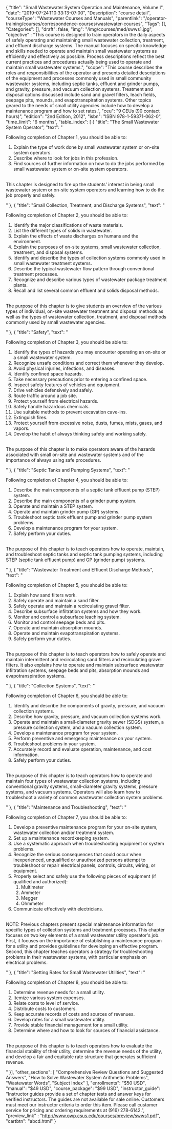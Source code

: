 {
	"title": "Small Wastewater System Operation and Maintenance, Volume I",
	"date": "2019-07-24T10:33:13-07:00",
	"Description": "course detail",
	"courseType": "Wastewater Courses and Manuals",
	"parentlink": "/operator-training/courses/correspondence-courses/wastewater-courses",
	"Tags": [],
	"Categories": [],
	"draft": false,
	"img": "/img/courses/med/swws1.jpg",
	"objective" : "This course is designed to train operators in the daily aspects of safely operating and maintaining small wastewater collection, treatment, and effluent discharge systems. The manual focuses on specific knowledge and skills needed to operate and maintain small wastewater systems as efficiently and effectively as possible. Process descriptions reflect the best current practices and procedures actually being used to operate and maintain small wastewater systems.",
	"scope": "This course describes the roles and responsibilities of the operator and presents detailed descriptions of the equipment and processes commonly used in small community wastewater systems, including septic tanks, effluent and grinder pumps, and gravity, pressure, and vacuum collection systems. Treatment and disposal options discussed include sand and gravel filters, leach fields, seepage pits, mounds, and evapotranspiration systems. Other topics geared to the needs of small utility agencies include how to develop a maintenance program and how to set rates.",
	"ceu": "9 CEUs (90 contact hours)",
	"edition": "2nd Edition, 2012",
	"isbn": "ISBN 978-1-59371-062-0",
	"time_limit": "6 months",
	"table_index": [
	{
		"title": "The Small Wastewater System Operator",
		"text": "<p>Following completion of Chapter 1, you should be able to: <ol><li>Explain the type of work done by small wastewater system or on-site system operators.</li><li>Describe where to look for jobs in this profession.</li><li>Find sources of further information on how to do the jobs performed by small wastewater system or on-site system operators.</li></ol><br>This chapter is designed to fire up the students' interest in being small wastewater system or on-site system operators and learning how to do the job properly and safely.</p>"
	},
	{
		"title": "Small Collection, Treatment, and Discharge Systems",
		"text": "<p>Following completion of Chapter 2, you should be able to: <ol><li>Identify the major classifications of waste materials.</li><li>List the different types of solids in wastewater.</li><li>Explain the effects of waste discharges on humans and the environment.</li><li>Explain the purposes of on-site systems, small wastewater collection, treatment, and disposal systems.</li><li>Identify and describe the types of collection systems commonly used in small wastewater treatment systems.</li><li>Describe the typical wastewater flow pattern through conventional treatment processes.</li><li>Recognize and describe various types of wastewater package treatment plants.</li><li>Recall and list several common effluent and solids disposal methods.</li></ol><br>The purpose of this chapter is to give students an overview of the various types of individual, on-site wastewater treatment and disposal methods as well as the types of wastewater collection, treatment, and disposal methods commonly used by small wastewater agencies.</p>"
	},
	{
		"title": "Safety",
		"text": "<p>Following completion of Chapter 3, you should be able to: <ol><li>Identify the types of hazards you may encounter operating an on-site or a small wastewater system.</li><li>Recognize unsafe conditions and correct them whenever they develop.</li><li>Avoid physical injuries, infections, and diseases.</li><li>Identify confined space hazards.</li><li>Take necessary precautions prior to entering a confined space.</li><li>Inspect safety features of vehicles and equipment.</li><li>Drive vehicles defensively and safely.</li><li>Route traffic around a job site.</li><li>Protect yourself from electrical hazards.</li><li>Safely handle hazardous chemicals.</li><li>Use suitable methods to prevent excavation cave-ins.</li><li>Extinguish fires.</li><li>Protect yourself from excessive noise, dusts, fumes, mists, gases, and vapors.</li><li>Develop the habit of always thinking safety and working safely.</li></ol><br>The purpose of this chapter is to make operators aware of the hazards associated with small on-site and wastewater systems and of the importance of always using safe procedures.</p>"
	},
	{
		"title": "Septic Tanks and Pumping Systems",
		"text": "<p>Following completion of Chapter 4, you should be able to: <ol><li>Describe the main components of a septic tank effluent pump (STEP) system.</li><li>Describe the main components of a grinder pump system.</li><li>Operate and maintain a STEP system.</li><li>Operate and maintain grinder pump (GP) systems.</li><li>Troubleshoot septic tank effluent pump and grinder pump system problems.</li><li>Develop a maintenance program for your system.</li><li>Safely perform your duties.</li></ol><br>The purpose of this chapter is to teach operators how to operate, maintain, and troubleshoot septic tanks and septic tank pumping systems, including STEP (septic tank effluent pump) and GP (grinder pump) systems.</p>"
	},
	{
		"title": "Wastewater Treatment and Effluent Discharge Methods",
		"text": "<p>Following completion of Chapter 5, you should be able to: <ol><li>Explain how sand filters work.</li><li>Safely operate and maintain a sand filter.</li><li>Safely operate and maintain a recirculating gravel filter.</li><li>Describe subsurface infiltration systems and how they work.</li><li>Monitor and control a subsurface leaching system.</li><li>Monitor and control seepage beds and pits.</li><li>Operate and maintain absorption mounds.</li><li>Operate and maintain evapotranspiration systems.</li><li>Safely perform your duties.</li></ol><br>The purpose of this chapter is to teach operators how to safely operate and maintain intermittent and recirculating sand filters and recirculating gravel filters. It also explains how to operate and maintain subsurface wastewater infiltration systems, seepage beds and pits, absorption mounds and evapotranspiration systems.</p>"
	},
	{
		"title": "Collection Systems",
		"text": "<p>Following completion of Chapter 6, you should be able to: <ol><li>Identify and describe the components of gravity, pressure, and vacuum collection systems.</li><li>Describe how gravity, pressure, and vacuum collection systems work.</li><li>Operate and maintain a small-diameter gravity sewer (SDGS) system, a pressure collection system, and a vacuum collection system.</li><li>Develop a maintenance program for your system.</li><li>Perform preventive and emergency maintenance on your system.</li><li>Troubleshoot problems in your system.</li><li>Accurately record and evaluate operation, maintenance, and cost information.</li><li>Safely perform your duties.</li></ol><br>The purpose of this chapter is to teach operators how to operate and maintain four types of wastewater collection systems, including conventional gravity systems, small-diameter gravity systems, pressure systems, and vacuum systems. Operators will also learn how to troubleshoot a variety of common wastewater collection system problems.</p>"
	},
	{
		"title": "Maintenance and Troubleshooting",
		"text": "<p>Following completion of Chapter 7, you should be able to: <ol><li>Develop a preventive maintenance program for your on-site system, wastewater collection and/or treatment system.</li><li>Set up a maintenance recordkeeping system.</li><li>Use a systematic approach when troubleshooting equipment or system problems.</li><li>Recognize the serious consequences that could occur when inexperienced, unqualified or unauthorized persons attempt to troubleshoot or repair electrical panels, controls, circuits, wiring, or equipment.</li><li>Properly select and safely use the following pieces of equipment (if qualified and authorized):<ol><li>Multimeter</li><li>Ammeter</li><li>Megger</li><li>Ohmmeter</li></ol></li><li>Communicate effectively with electricians.</li></ol><br>NOTE: Previous chapters present special maintenance information for specific types of collection systems and treatment processes. This chapter focuses on two key elements of a small wastewater utility operator's job. First, it focuses on the importance of establishing a maintenance program for a utility and provides guidelines for developing an effective program. Second, this chapter teaches operators a strategy for troubleshooting problems in their wastewater systems, with particular emphasis on electrical problems.</p>"
	},
	{
		"title": "Setting Rates for Small Wastewater Utilities",
		"text": "<p>Following completion of Chapter 8, you should be able to: <ol><li>Determine revenue needs for a small utility.</li><li>Itemize various system expenses.</li><li>Relate costs to level of service.</li><li>Distribute costs to customers.</li><li>Keep accurate records of costs and sources of revenues.</li><li>Develop rates for a small wastewater utility.</li><li>Provide stable financial management for a small utility.</li><li>Determine where and how to look for sources of financial assistance.</li></ol><br>The purpose of this chapter is to teach operators how to evaluate the financial stability of their utility, determine the revenue needs of the utility, and develop a fair and equitable rate structure that generates sufficient revenue.</p>"
	}],
	"other_sections": [
		"Comprehensive Review Questions and Suggested Answers",
		"How to Solve Wastewater System Arithmetic Problems", 
		"Wastewater Words",
		"Subject Index"
	],
	"enrollments": "$50 USD",
	"manual": "$49 USD",
	"course_package": "$99 USD",
	"instructor_guide": "Instructor guides provide a set of chapter tests and answer keys for verified instructors. The guides are not available for sale online. Customers must meet our instructor criteria to order this item. Please call customer service for pricing and ordering requirements at (916) 278-6142.",
	"preview_link" : "http://www.owp.csus.edu/courses/preview/swws1.pdf",
	"cartbtn": "abcd.html"
}